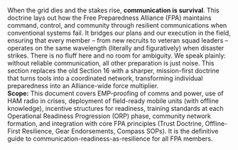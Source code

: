 When the grid dies and the stakes rise, **communication is survival**. This doctrine lays out how the Free Preparedness Alliance (FPA) maintains command, control, and community through resilient communications when conventional systems fail. It bridges our plans and our execution in the field, ensuring that every member – from new recruits to veteran squad leaders – operates on the same wavelength (literally and figuratively) when disaster strikes. There is no fluff here and no room for ambiguity. We speak plainly: without reliable communication, all other preparation is just noise. This section replaces the old Section 16 with a sharper, mission-first doctrine that turns tools into a coordinated network, transforming individual preparedness into an Alliance-wide force multiplier.  
**Scope:** This document covers EMP-proofing of comms and power, use of HAM radio in crises, deployment of field-ready mobile units (with offline knowledge), incentive structures for readiness, training standards at each Operational Readiness Progression (ORP) phase, community network formation, and integration with core FPA principles (Trust Doctrine, Offline-First Resilience, Gear Endorsements, Compass SOPs). It is the definitive guide to communication-readiness-as-resilience for all FPA members.